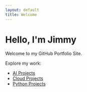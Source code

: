 ```yaml
---
layout: default
title: Welcome
---
```


# Hello, I'm Jimmy

Welcome to my GitHub Portfolio Site.

Explore my work:

- [AI Projects](./ai.md)
- [Cloud Projects](./cloud.md)
- [Python Projects]((https://replit.com/@Jameskay-ai))


